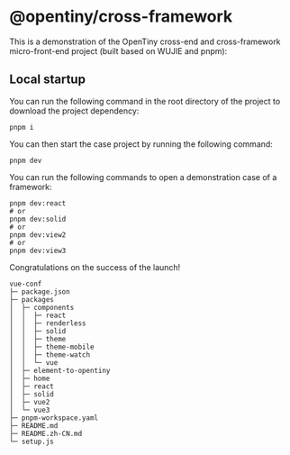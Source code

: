# @opentiny/cross-framework

This is a demonstration of the OpenTiny cross-end and cross-framework micro-front-end project (built based on WUJIE and pnpm):


## Local startup

You can run the following command in the root directory of the project to download the project dependency:

```shell
pnpm i
```

You can then start the case project by running the following command:

```shell
pnpm dev
```

You can run the following commands to open a demonstration case of a framework:

```shell
pnpm dev:react
# or
pnpm dev:solid
# or
pnpm dev:view2
# or
pnpm dev:view3
```

Congratulations on the success of the launch!

```
vue-conf
├─ package.json
├─ packages
│  ├─ components
│  │  ├─ react
│  │  ├─ renderless
│  │  ├─ solid
│  │  ├─ theme
│  │  ├─ theme-mobile
│  │  ├─ theme-watch
│  │  └─ vue
│  ├─ element-to-opentiny
│  ├─ home
│  ├─ react
│  ├─ solid
│  ├─ vue2
│  └─ vue3
├─ pnpm-workspace.yaml
├─ README.md
├─ README.zh-CN.md
└─ setup.js

```
